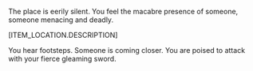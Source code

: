 The place is eerily silent. You feel the macabre presence of someone, someone menacing and deadly. 

[ITEM_LOCATION.DESCRIPTION]

You hear footsteps. Someone is coming closer. You are poised to attack with your fierce gleaming sword. 
